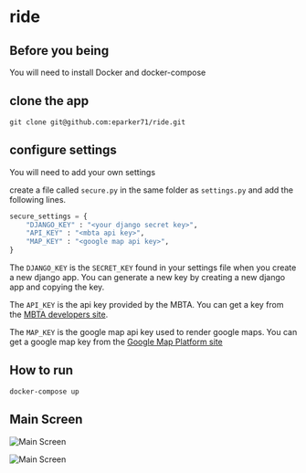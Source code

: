 # ride

## Before you being

You will need to install Docker and docker-compose

## clone the app

```git clone git@github.com:eparker71/ride.git```

## configure settings

You will need to add your own settings

create a file called `secure.py` in the same folder as `settings.py` and add the following lines.

```python
secure_settings = {
    "DJANGO_KEY" : "<your django secret key>",
    "API_KEY" : "<mbta api key>",
    "MAP_KEY" : "<google map api key>",
}
```

The `DJANGO_KEY` is the `SECRET_KEY` found in your settings file when you create a new django app.
You can generate a new key by creating a new django app and copying the key.

The `API_KEY` is the api key provided by the MBTA. You can get a key from the [MBTA developers site](https://www.mbta.com/developers/v3-api).

The `MAP_KEY` is the google map api key used to render google maps. You can get a google map key from the [Google Map Platform site](https://developers.google.com/maps/documentation/embed/get-api-key)

## How to run

```docker-compose up```

## Main Screen

![Main Screen](mainscreen.png)

![Main Screen](mapview.png)
